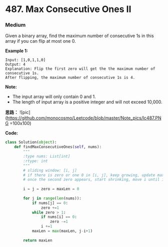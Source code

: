 # 487. Max Consecutive Ones II
### Medium

Given a binary array, find the maximum number of consecutive 1s in this array if you can flip at most one 0.

**Example 1:**

```
Input: [1,0,1,1,0]
Output: 4
Explanation: Flip the first zero will get the the maximum number of consecutive 1s.
After flipping, the maximum number of consecutive 1s is 4.
```

**Note:**
* The input array will only contain 0 and 1.
* The length of input array is a positive integer and will not exceed 10,000.

**思路：**
![pic](https://github.com/monocosmo/Leetcode/blob/master/Note_pics/lc487.PNG =100x100)

**Code:**
```python
class Solution(object):
    def findMaxConsecutiveOnes(self, nums):
        """
        :type nums: List[int]
        :rtype: int
        """
        # sliding window: [i, j]
        # if there is zero or one 0 in [i, j], keep growing, update max len
        # once the second zero appears, start shrinking, move i until it pass one zero
        
        i = j = zero = maxLen = 0
        
        for j in range(len(nums)):
            if nums[j] == 0:
                zero +=1
            while zero > 1:
                if nums[i] == 0:
                    zero -=1
                i +=1
            maxLen = max(maxLen, j-i+1)
        
        return maxLen
```

